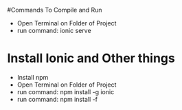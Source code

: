 #Commands To Compile and Run
- Open Terminal on Folder of Project
- run command: ionic serve

# Install Ionic and Other things
- Install npm
- Open Terminal on Folder of Project
- run command: npm install -g ionic
- run command: npm install -f